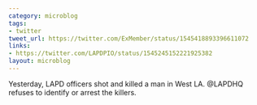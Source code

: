 ```yaml
---
category: microblog
tags:
- twitter
tweet_url: https://twitter.com/ExMember/status/1545418893396611072
links:
- https://twitter.com/LAPDPIO/status/1545245152221925382
layout: microblog
---
```

Yesterday, LAPD officers shot and killed a man in West LA. @LAPDHQ refuses to identify or arrest the killers.
